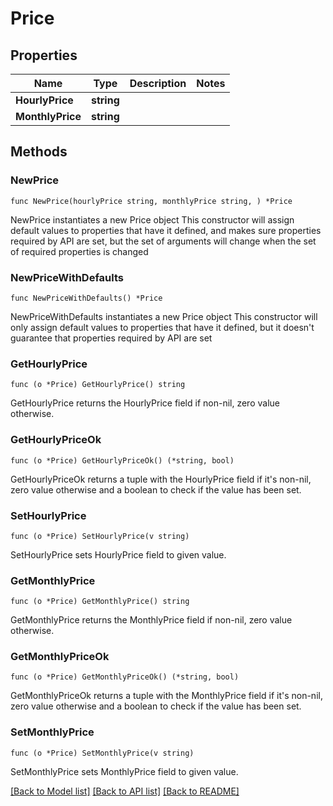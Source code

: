 # Price

## Properties

Name | Type | Description | Notes
------------ | ------------- | ------------- | -------------
**HourlyPrice** | **string** |  | 
**MonthlyPrice** | **string** |  | 

## Methods

### NewPrice

`func NewPrice(hourlyPrice string, monthlyPrice string, ) *Price`

NewPrice instantiates a new Price object
This constructor will assign default values to properties that have it defined,
and makes sure properties required by API are set, but the set of arguments
will change when the set of required properties is changed

### NewPriceWithDefaults

`func NewPriceWithDefaults() *Price`

NewPriceWithDefaults instantiates a new Price object
This constructor will only assign default values to properties that have it defined,
but it doesn't guarantee that properties required by API are set

### GetHourlyPrice

`func (o *Price) GetHourlyPrice() string`

GetHourlyPrice returns the HourlyPrice field if non-nil, zero value otherwise.

### GetHourlyPriceOk

`func (o *Price) GetHourlyPriceOk() (*string, bool)`

GetHourlyPriceOk returns a tuple with the HourlyPrice field if it's non-nil, zero value otherwise
and a boolean to check if the value has been set.

### SetHourlyPrice

`func (o *Price) SetHourlyPrice(v string)`

SetHourlyPrice sets HourlyPrice field to given value.


### GetMonthlyPrice

`func (o *Price) GetMonthlyPrice() string`

GetMonthlyPrice returns the MonthlyPrice field if non-nil, zero value otherwise.

### GetMonthlyPriceOk

`func (o *Price) GetMonthlyPriceOk() (*string, bool)`

GetMonthlyPriceOk returns a tuple with the MonthlyPrice field if it's non-nil, zero value otherwise
and a boolean to check if the value has been set.

### SetMonthlyPrice

`func (o *Price) SetMonthlyPrice(v string)`

SetMonthlyPrice sets MonthlyPrice field to given value.



[[Back to Model list]](../README.md#documentation-for-models) [[Back to API list]](../README.md#documentation-for-api-endpoints) [[Back to README]](../README.md)


